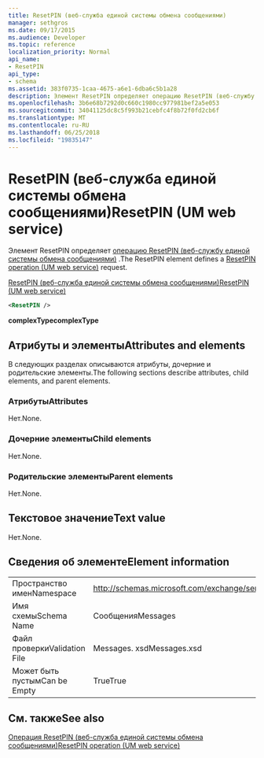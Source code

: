 ```yaml
---
title: ResetPIN (веб-служба единой системы обмена сообщениями)
manager: sethgros
ms.date: 09/17/2015
ms.audience: Developer
ms.topic: reference
localization_priority: Normal
api_name:
- ResetPIN
api_type:
- schema
ms.assetid: 383f0735-1caa-4675-a6e1-6dba6c5b1a28
description: Элемент ResetPIN определяет операцию ResetPIN (веб-службу единой системы обмена сообщениями).
ms.openlocfilehash: 3b6e68b7292d0c660c1980cc977981bef2a5e053
ms.sourcegitcommit: 34041125dc8c5f993b21cebfc4f8b72f0fd2cb6f
ms.translationtype: MT
ms.contentlocale: ru-RU
ms.lasthandoff: 06/25/2018
ms.locfileid: "19835147"
---
```

# <a name="resetpin-um-web-service"></a><span data-ttu-id="a04b1-103">ResetPIN (веб-служба единой системы обмена сообщениями)</span><span class="sxs-lookup"><span data-stu-id="a04b1-103">ResetPIN (UM web service)</span></span>

<span data-ttu-id="a04b1-104">Элемент ResetPIN определяет [операцию ResetPIN (веб-службу единой системы обмена сообщениями)](resetpin-operation-um-web-service.md) .</span><span class="sxs-lookup"><span data-stu-id="a04b1-104">The ResetPIN element defines a [ResetPIN operation (UM web service)](resetpin-operation-um-web-service.md) request.</span></span> 
  
[<span data-ttu-id="a04b1-105">ResetPIN (веб-служба единой системы обмена сообщениями)</span><span class="sxs-lookup"><span data-stu-id="a04b1-105">ResetPIN (UM web service)</span></span>](resetpin-um-web-service.md)
  
```xml
<ResetPIN />
```

 <span data-ttu-id="a04b1-106">**complexType**</span><span class="sxs-lookup"><span data-stu-id="a04b1-106">**complexType**</span></span>
## <a name="attributes-and-elements"></a><span data-ttu-id="a04b1-107">Атрибуты и элементы</span><span class="sxs-lookup"><span data-stu-id="a04b1-107">Attributes and elements</span></span>

<span data-ttu-id="a04b1-108">В следующих разделах описываются атрибуты, дочерние и родительские элементы.</span><span class="sxs-lookup"><span data-stu-id="a04b1-108">The following sections describe attributes, child elements, and parent elements.</span></span>
  
### <a name="attributes"></a><span data-ttu-id="a04b1-109">Атрибуты</span><span class="sxs-lookup"><span data-stu-id="a04b1-109">Attributes</span></span>

<span data-ttu-id="a04b1-110">Нет.</span><span class="sxs-lookup"><span data-stu-id="a04b1-110">None.</span></span>
  
### <a name="child-elements"></a><span data-ttu-id="a04b1-111">Дочерние элементы</span><span class="sxs-lookup"><span data-stu-id="a04b1-111">Child elements</span></span>

<span data-ttu-id="a04b1-112">Нет.</span><span class="sxs-lookup"><span data-stu-id="a04b1-112">None.</span></span>
  
### <a name="parent-elements"></a><span data-ttu-id="a04b1-113">Родительские элементы</span><span class="sxs-lookup"><span data-stu-id="a04b1-113">Parent elements</span></span>

<span data-ttu-id="a04b1-114">Нет.</span><span class="sxs-lookup"><span data-stu-id="a04b1-114">None.</span></span>
  
## <a name="text-value"></a><span data-ttu-id="a04b1-115">Текстовое значение</span><span class="sxs-lookup"><span data-stu-id="a04b1-115">Text value</span></span>

<span data-ttu-id="a04b1-116">Нет.</span><span class="sxs-lookup"><span data-stu-id="a04b1-116">None.</span></span>
  
## <a name="element-information"></a><span data-ttu-id="a04b1-117">Сведения об элементе</span><span class="sxs-lookup"><span data-stu-id="a04b1-117">Element information</span></span>

|||
|:-----|:-----|
|<span data-ttu-id="a04b1-118">Пространство имен</span><span class="sxs-lookup"><span data-stu-id="a04b1-118">Namespace</span></span>  <br/> |http://schemas.microsoft.com/exchange/services/2006/messages  <br/> |
|<span data-ttu-id="a04b1-119">Имя схемы</span><span class="sxs-lookup"><span data-stu-id="a04b1-119">Schema Name</span></span>  <br/> |<span data-ttu-id="a04b1-120">Сообщения</span><span class="sxs-lookup"><span data-stu-id="a04b1-120">Messages</span></span>  <br/> |
|<span data-ttu-id="a04b1-121">Файл проверки</span><span class="sxs-lookup"><span data-stu-id="a04b1-121">Validation File</span></span>  <br/> |<span data-ttu-id="a04b1-122">Messages. xsd</span><span class="sxs-lookup"><span data-stu-id="a04b1-122">Messages.xsd</span></span>  <br/> |
|<span data-ttu-id="a04b1-123">Может быть пустым</span><span class="sxs-lookup"><span data-stu-id="a04b1-123">Can be Empty</span></span>  <br/> |<span data-ttu-id="a04b1-124">True</span><span class="sxs-lookup"><span data-stu-id="a04b1-124">True</span></span>  <br/> |
   
## <a name="see-also"></a><span data-ttu-id="a04b1-125">См. также</span><span class="sxs-lookup"><span data-stu-id="a04b1-125">See also</span></span>



[<span data-ttu-id="a04b1-126">Операция ResetPIN (веб-служба единой системы обмена сообщениями)</span><span class="sxs-lookup"><span data-stu-id="a04b1-126">ResetPIN operation (UM web service)</span></span>](resetpin-operation-um-web-service.md)

